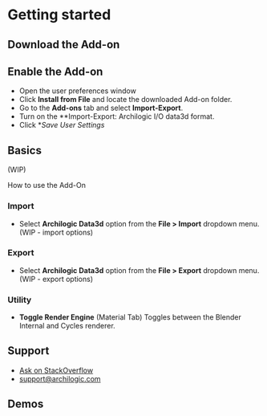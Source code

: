# Getting started

## Download the Add-on

## Enable the Add-on
* Open the user preferences window
* Click **Install from File** and locate the downloaded Add-on folder.
* Go to  the **Add-ons** tab and select **Import-Export**.
* Turn on the **Import-Export: Archilogic I/O data3d format.
* Click **Save User Settings*

## Basics
(WIP)

How to use the Add-On

### Import
- Select **Archilogic Data3d** option from the **File > Import** dropdown menu.
(WIP - import options)

### Export
- Select **Archilogic Data3d** option from the **File > Export** dropdown menu.
(WIP - export options)

### Utility
- **Toggle Render Engine** (Material Tab) Toggles between the Blender Internal and Cycles renderer.

## Support
- [Ask on StackOverflow](https://stackoverflow.com/questions/ask/?tags=blender,%20archilogic)
- support@archilogic.com

## Demos
